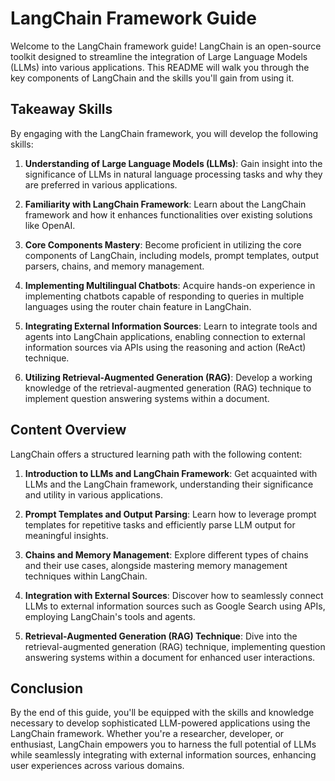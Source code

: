# LangChain Framework Guide

Welcome to the LangChain framework guide! LangChain is an open-source toolkit designed to streamline the integration of Large Language Models (LLMs) into various applications. This README will walk you through the key components of LangChain and the skills you'll gain from using it.

## Takeaway Skills

By engaging with the LangChain framework, you will develop the following skills:

1. **Understanding of Large Language Models (LLMs)**: Gain insight into the significance of LLMs in natural language processing tasks and why they are preferred in various applications.

2. **Familiarity with LangChain Framework**: Learn about the LangChain framework and how it enhances functionalities over existing solutions like OpenAI.

3. **Core Components Mastery**: Become proficient in utilizing the core components of LangChain, including models, prompt templates, output parsers, chains, and memory management.

4. **Implementing Multilingual Chatbots**: Acquire hands-on experience in implementing chatbots capable of responding to queries in multiple languages using the router chain feature in LangChain.

5. **Integrating External Information Sources**: Learn to integrate tools and agents into LangChain applications, enabling connection to external information sources via APIs using the reasoning and action (ReAct) technique.

6. **Utilizing Retrieval-Augmented Generation (RAG)**: Develop a working knowledge of the retrieval-augmented generation (RAG) technique to implement question answering systems within a document.

## Content Overview

LangChain offers a structured learning path with the following content:

1. **Introduction to LLMs and LangChain Framework**: Get acquainted with LLMs and the LangChain framework, understanding their significance and utility in various applications.

2. **Prompt Templates and Output Parsing**: Learn how to leverage prompt templates for repetitive tasks and efficiently parse LLM output for meaningful insights.

3. **Chains and Memory Management**: Explore different types of chains and their use cases, alongside mastering memory management techniques within LangChain.

4. **Integration with External Sources**: Discover how to seamlessly connect LLMs to external information sources such as Google Search using APIs, employing LangChain's tools and agents.

5. **Retrieval-Augmented Generation (RAG) Technique**: Dive into the retrieval-augmented generation (RAG) technique, implementing question answering systems within a document for enhanced user interactions.

## Conclusion

By the end of this guide, you'll be equipped with the skills and knowledge necessary to develop sophisticated LLM-powered applications using the LangChain framework. Whether you're a researcher, developer, or enthusiast, LangChain empowers you to harness the full potential of LLMs while seamlessly integrating with external information sources, enhancing user experiences across various domains.
